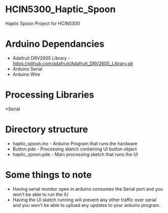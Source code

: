 # HCIN5300_Haptic_Spoon
Haptic Spoon Project for HCIN5300 

# Arduino Dependancies
* Adafruit DRV2605 Library - https://github.com/adafruit/Adafruit_DRV2605_Library.git
* Arduino Serial
* Arduino Wire

# Processing Libraries
*Serial

# Directory structure
* haptic_spoon.ino - Arduino Program that runs the hardware
* Button.pde - Processing sketch containing UI button object
* haptic_spoon.pde - Main processing sketch that runs the UI

# Some things to note
* Having serial monitor open in arduino consumes the Serial port and you won't be able to run the IU
* Having the UI sketch running will prevent any other traffic over serial and you won't be able to upload any updates to your arduino program.
